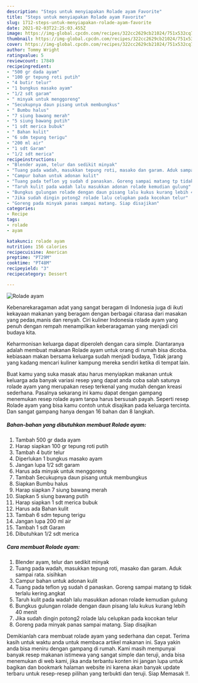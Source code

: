 ```yaml
---
description: "Steps untuk menyiapakan Rolade ayam Favorite"
title: "Steps untuk menyiapakan Rolade ayam Favorite"
slug: 1712-steps-untuk-menyiapakan-rolade-ayam-favorite
date: 2021-02-03T22:25:03.455Z
image: https://img-global.cpcdn.com/recipes/322cc2629cb21024/751x532cq70/rolade-ayam-foto-resep-utama.jpg
thumbnail: https://img-global.cpcdn.com/recipes/322cc2629cb21024/751x532cq70/rolade-ayam-foto-resep-utama.jpg
cover: https://img-global.cpcdn.com/recipes/322cc2629cb21024/751x532cq70/rolade-ayam-foto-resep-utama.jpg
author: Tommy Wright
ratingvalue: 5
reviewcount: 17849
recipeingredient:
- "500 gr dada ayam"
- "100 gr tepung roti putih"
- "4 butir telur"
- "1 bungkus masako ayam"
- "1/2 sdt garam"
- " minyak untuk menggoreng"
- "Secukupnya daun pisang untuk membungkus"
- " Bumbu halus"
- "7 siung bawang merah"
- "5 siung bawang putih"
- "1 sdt merica bubuk"
- " Bahan kulit"
- "6 sdm tepung terigu"
- "200 ml air"
- "1 sdt Garam"
- "1/2 sdt merica"
recipeinstructions:
- "Blender ayam, telur dan sedikit minyak"
- "Tuang pada wadah, masukkan tepung roti, masako dan garam. Aduk sampai rata. sisihkan"
- "Campur bahan untuk adonan kulit"
- "Tuang pada teflon yg sudah d panaskan. Goreng sampai matang tp tidak terlalu kering.angkat"
- "Taruh kulit pada wadah lalu masukkan adonan rolade kemudian gulung"
- "Bungkus gulungan rolade dengan daun pisang lalu kukus kurang lebih 40 menit"
- "Jika sudah dingin potong2 rolade lalu celupkan pada kocokan telur"
- "Goreng pada minyak panas sampai matang. Siap disajikan"
categories:
- Recipe
tags:
- rolade
- ayam

katakunci: rolade ayam 
nutrition: 156 calories
recipecuisine: American
preptime: "PT29M"
cooktime: "PT48M"
recipeyield: "3"
recipecategory: Dessert

---
```



![Rolade ayam](https://img-global.cpcdn.com/recipes/322cc2629cb21024/751x532cq70/rolade-ayam-foto-resep-utama.jpg)

Kebenarekaragaman adat yang sangat beragam di Indonesia juga di ikuti kekayaan makanan yang beragam dengan berbagai citarasa dari masakan yang pedas,manis dan renyah. Ciri kuliner Indonesia rolade ayam yang penuh dengan rempah menampilkan keberaragaman yang menjadi ciri budaya kita.


Keharmonisan keluarga dapat diperoleh dengan cara simple. Diantaranya adalah membuat makanan Rolade ayam untuk orang di rumah bisa dicoba. kebiasaan makan bersama keluarga sudah menjadi budaya, Tidak jarang yang kadang mencari kuliner kampung mereka sendiri ketika di tempat lain.



Buat kamu yang suka masak atau harus menyiapkan makanan untuk keluarga ada banyak variasi resep yang dapat anda coba salah satunya rolade ayam yang merupakan resep terkenal yang mudah dengan kreasi sederhana. Pasalnya sekarang ini kamu dapat dengan gampang menemukan resep rolade ayam tanpa harus bersusah payah.
Seperti resep Rolade ayam yang bisa kamu contoh untuk disajikan pada keluarga tercinta. Dan sangat gampang hanya dengan 16 bahan dan 8 langkah.


<!--inarticleads1-->

##### Bahan-bahan yang dibutuhkan membuat Rolade ayam:

1. Tambah 500 gr dada ayam
1. Harap siapkan 100 gr tepung roti putih
1. Tambah 4 butir telur
1. Diperlukan 1 bungkus masako ayam
1. Jangan lupa 1/2 sdt garam
1. Harus ada  minyak untuk menggoreng
1. Tambah Secukupnya daun pisang untuk membungkus
1. Siapkan  Bumbu halus
1. Harap siapkan 7 siung bawang merah
1. Siapkan 5 siung bawang putih
1. Harap siapkan 1 sdt merica bubuk
1. Harus ada  Bahan kulit
1. Tambah 6 sdm tepung terigu
1. Jangan lupa 200 ml air
1. Tambah 1 sdt Garam
1. Dibutuhkan 1/2 sdt merica




<!--inarticleads2-->

##### Cara membuat  Rolade ayam:

1. Blender ayam, telur dan sedikit minyak
1. Tuang pada wadah, masukkan tepung roti, masako dan garam. Aduk sampai rata. sisihkan
1. Campur bahan untuk adonan kulit
1. Tuang pada teflon yg sudah d panaskan. Goreng sampai matang tp tidak terlalu kering.angkat
1. Taruh kulit pada wadah lalu masukkan adonan rolade kemudian gulung
1. Bungkus gulungan rolade dengan daun pisang lalu kukus kurang lebih 40 menit
1. Jika sudah dingin potong2 rolade lalu celupkan pada kocokan telur
1. Goreng pada minyak panas sampai matang. Siap disajikan




Demikianlah cara membuat rolade ayam yang sederhana dan cepat. Terima kasih untuk waktu anda untuk membaca artikel makanan ini. Saya yakin anda bisa meniru dengan gampang di rumah. Kami masih mempunyai banyak resep makanan istimewa yang sangat simple dan teruji, anda bisa menemukan di web kami, jika anda terbantu konten ini jangan lupa untuk bagikan dan bookmark halaman website ini karena akan banyak update terbaru untuk resep-resep pilihan yang terbukti dan teruji. Siap Memasak !!. 
